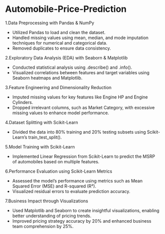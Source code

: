 # Automobile-Price-Prediction


 1.Data Preprocessing with Pandas & NumPy 
   - Utilized Pandas to load and clean the dataset.
   - Handled missing values using mean, median, and mode imputation techniques for numerical and categorical data.
   - Removed duplicates to ensure data consistency.

2.Exploratory Data Analysis (EDA) with Seaborn & Matplotlib
   - Conducted statistical analysis using .describe() and .info().
   - Visualized correlations between features and target variables using Seaborn heatmaps and Matplotlib.

3.Feature Engineering and Dimensionality Reduction
   - Imputed missing values for key features like Engine HP and Engine Cylinders.
   - Dropped irrelevant columns, such as Market Category, with excessive missing values to enhance model performance.

4.Dataset Splitting with Scikit-Learn 
   - 	Divided the data into 80% training and 20% testing subsets using Scikit-Learn’s train_test_split().

5.Model Training with Scikit-Learn
   - Implemented Linear Regression from Scikit-Learn to predict the MSRP of automobiles based on multiple features.

6.Performance Evaluation using Scikit-Learn Metrics
   - Assessed the model’s performance using metrics such as Mean Squared Error (MSE) and R-squared (R²).
   - Visualized residual errors to evaluate prediction accuracy.
   
7.Business Impact through Visualizations
   - Used Matplotlib and Seaborn to create insightful visualizations, enabling better understanding of pricing trends.
   - Improved pricing strategy accuracy by 20% and enhanced business team comprehension by 25%.
